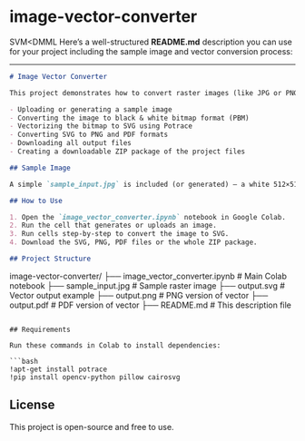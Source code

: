 # image-vector-converter
SVM&lt;DMML
Here’s a well-structured **README.md** description you can use for your project including the sample image and vector conversion process:

---

```markdown
# Image Vector Converter

This project demonstrates how to convert raster images (like JPG or PNG) into vector graphics (SVG) using Google Colab. It includes:

- Uploading or generating a sample image
- Converting the image to black & white bitmap format (PBM)
- Vectorizing the bitmap to SVG using Potrace
- Converting SVG to PNG and PDF formats
- Downloading all output files
- Creating a downloadable ZIP package of the project files

## Sample Image

A simple `sample_input.jpg` is included (or generated) — a white 512×512 image with a black square in the center. This image works well for testing vectorization.

## How to Use

1. Open the `image_vector_converter.ipynb` notebook in Google Colab.
2. Run the cell that generates or uploads an image.
3. Run cells step-by-step to convert the image to SVG.
4. Download the SVG, PNG, PDF files or the whole ZIP package.

## Project Structure

```

image-vector-converter/
├── image\_vector\_converter.ipynb   # Main Colab notebook
├── sample\_input.jpg               # Sample raster image
├── output.svg                    # Vector output example
├── output.png                    # PNG version of vector
├── output.pdf                    # PDF version of vector
├── README.md                     # This description file

````

## Requirements

Run these commands in Colab to install dependencies:

```bash
!apt-get install potrace
!pip install opencv-python pillow cairosvg
````

## License

This project is open-source and free to use.

